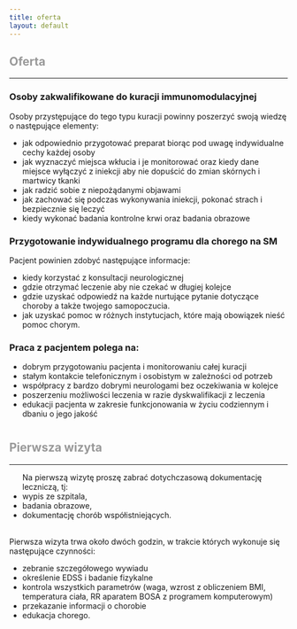 ```yaml
---
title: oferta
layout: default
---
```


<!--
SOPHIMED sp. p. jest specjalistycznym prywatnym ośrodkiem zajmującym się
badaniami klinicznymi w neurologii. Pomieszczenia wchodzące w skład podmiotu są
własnością dr Magdaleny Tomczyk, specjalisty neurologa. SOPHIMED
mieści się
w Bydgoszczy przy ul. Jana Zamoyskiego 5.
SOPHIMED sp. p. oferuje ambulatoryjne usługi neurologiczne. Na podstawie umowy
współpracujemy z wieloma specjalistami i miejscowym laboratorium. Mamy możliwość
wykonywania badań MRI na aparacie 1,5T lub 3T w zależności od wymagań sponsora.
Ośrodek Badawczy
Obecnie jesteśmy zainteresowani badaniami klinicznymi głównie w stwardnieniu
rozsianym, ale również w innych schorzeniach neurologicznych. Główny badacz dr Magdalena
Tomczyk pracowała przy badaniach klinicznych w charakterze lekarza kwalifikującego
i leczącego, a także odbyła szkolenia w tym zakresie (posiada certyfikat ICH i GCP).
Doświadczenie zdobyte w Klinice pozwala na samodzielność w tym temacie.
-->

<h2 style="color: #999999">Oferta</h2>
<hr>
<h3>Osoby zakwalifikowane do kuracji immunomodulacyjnej</h3>

Osoby przystępujące do tego typu kuracji powinny poszerzyć swoją wiedzę o następujące elementy:
<ul>
    <li>jak odpowiednio przygotować preparat biorąc pod uwagę indywidualne cechy każdej osoby</li>
    <li>jak wyznaczyć miejsca wkłucia i je monitorować oraz kiedy dane miejsce wyłączyć z iniekcji aby nie dopuścić do zmian skórnych i martwicy tkanki</li>
    <li>jak radzić sobie z niepożądanymi objawami</li>
    <li>jak zachować się podczas wykonywania iniekcji, pokonać strach i bezpiecznie się leczyć</li>
    <li>kiedy wykonać badania kontrolne krwi oraz badania obrazowe</li>
</ul>

<h3>Przygotowanie indywidualnego programu dla chorego na SM</h3>
Pacjent powinien zdobyć następujące informacje:
<ul>
    <li>kiedy korzystać z konsultacji neurologicznej</li>
    <li>gdzie otrzymać leczenie aby nie czekać w długiej kolejce</li>
    <li>gdzie uzyskać odpowiedź na każde nurtujące pytanie dotyczące choroby a także twojego samopoczucia.</li>
    <li>jak uzyskać pomoc w różnych instytucjach, które mają obowiązek nieść pomoc chorym.</li>
</ul>

<h3>Praca z pacjentem polega na:</h3>
<ul>
    <li>dobrym przygotowaniu pacjenta i monitorowaniu całej kuracji</li>
    <li>stałym kontakcie telefonicznym i osobistym w zależności od potrzeb</li>
    <li>współpracy z bardzo dobrymi neurologami bez oczekiwania w kolejce</li>
    <li>poszerzeniu możliwości leczenia w razie dyskwalifikacji z leczenia</li>
    <li>edukacji pacjenta w zakresie funkcjonowania w życiu codziennym i dbaniu o jego jakość</li>
</ul>


<h2 style="color: #999999; margin-top: 40px">Pierwsza wizyta</h2>
<hr>
<ul>
Na pierwszą wizytę proszę zabrać dotychczasową dokumentację leczniczą, tj:
    <li>wypis ze szpitala,</li>
    <li>badania obrazowe,</li>
    <li>dokumentację chorób współistniejących.</li>
</ul>

<br>
Pierwsza wizyta trwa około dwóch godzin, w trakcie których wykonuje się następujące czynności:
<ul>
    <li>zebranie szczegółowego wywiadu</li>
    <li>określenie EDSS i badanie fizykalne</li>
<li>kontrola wszystkich parametrów (waga, wzrost z obliczeniem BMI, temperatura ciała, RR aparatem  BOSA z programem komputerowym)</li>
    <li>przekazanie informacji o chorobie </li>
    <li>edukacja chorego.</li>
</ul>

<!-- <h2 style="color: #999999; margin-top: 40px">Cennik</h2>
<hr> -->
